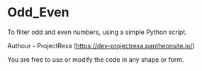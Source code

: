 # Odd_Even
To filter odd and even numbers, using a simple Python script.

Authour - ProjectRexa (https://dev-projectrexa.pantheonsite.io/)

You are free to use or modify the code in any shape or form.
